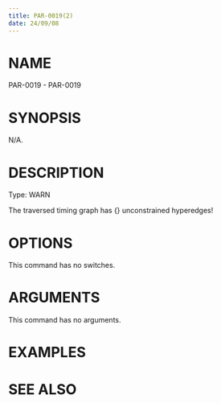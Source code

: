 ```yaml
---
title: PAR-0019(2)
date: 24/09/08
---
```


# NAME

PAR-0019 - PAR-0019

# SYNOPSIS

N/A.

# DESCRIPTION

Type: WARN

The traversed timing graph has {} unconstrained hyperedges!

# OPTIONS

This command has no switches.

# ARGUMENTS

This command has no arguments.

# EXAMPLES

# SEE ALSO

